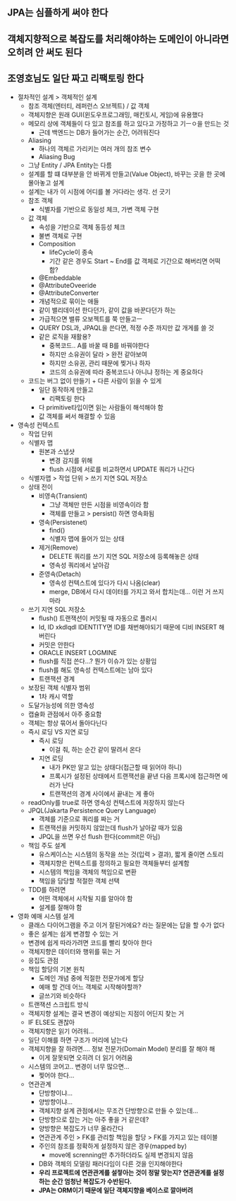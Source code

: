 ## JPA는 심플하게 써야 한다
## 객체지향적으로 복잡도를 처리해야하는 도메인이 아니라면 오히려 안 써도 된다
## 조영호님도 일단 짜고 리팩토링 한다

* 절차적인 설계 > 객체적인 설계
  * 참조 객체(엔터티, 레퍼런스 오브젝트) / 값 객체
  * 객체지향은 원래 GUI(윈도우프로그래밍, 매킨토시, 게임)에 유용했다
  * 메모리 상에 객체들이 다 있고 참조를 하고 있다고 가정하고 기ㅡㅇ을 만드는 것
    * 근데 백엔드는 DB가 들어가는 순간, 어려워진다
  * Aliasing
    * 하나의 객체르 가리키는 여러 개의 참조 변수
    * Aliasing Bug
  * 그냥 Entity / JPA Entity는 다름
  * 설계를 할 떄 대부분을 안 바뀌게 만들고(Value Object), 바꾸는 곳을 한 곳에 몰아놓고 설계
  * 설계는 내가 이 시점에 어디를 볼 거다라는 생각. 선 긋기
  * 참조 객체
    * 식별자를 기반으로 동일성 체크, 가변 객체 구현
  * 값 객체
    * 속성을 기반으로 객체 동등성 체크
    * 불변 객체로 구현
    * Composition
      * lifeCycle이 종속
      * 기간 같은 경우도 Start ~ End를 값 객체로 기간으로 해버리면 어떡함?
    * @Embeddable
    * @AttributeOveeride
    * @AttributeConverter
    * 개념적으로 묶이는 애들
    * 같이 밸리데이션 한다던가, 같이 값을 바꾼다던가 하는 
    * 가급적으면 밸류 오보젝트를 쭉 만들고ㅡ
    * QUERY DSL과, JPAQL을 쓴다면, 적정 수준 까지만 값 개게를 쓸 것
    * 같은 로직을 재활용?
      * 중복코드.. A를 바꿀 때 B를 바꿔야한다
      * 하지만 소유권이 달라 > 완전 같아보여
      * 하지만 소유권, 관리 때문에 찢거나 하자
      * 코드의 소유권에 따라 중복코드나 아니냐 정하는 게 중요하다
  * 코드는 버그 없이 만들기 + 다른 사람이 읽을 수 있게
    * 일단 동작하게 만들고
      * 리팩토링 한다
    * 다 primitive타입이면 읽는 사람들이 해석해야 함
    * 값 객체를 써서 해결할 수 있음
* 영속성 컨텍스트
  * 작업 단위
  * 식별자 맵
    * 원본과 스냅샷 
      * 변경 감지를 위해
      * flush 시점에 서로를 비교하면서 UPDATE 쿼리가 나간다
  * 식별자맵 > 작업 단위 > 쓰기 지연 SQL 저장소
  * 상태 전이
    * 비영속(Transient)
      * 그냥 객체만 만든 시점을 비영속이라 함
      * 객체를 만들고 > persist() 하면 영속화됨
    * 영속(Persistenet)
      * find()
      * 식별자 맵에 들어가 있는 상태
    * 제거(Remove)
      * DELETE 쿼리를 쓰기 지연 SQL 저장소에 등록해놓은 상태
      * 영속성 쿼리에서 날아감
    * 준영속(Detach)
      * 영속성 컨텍스트에 있다가 다시 나옴(clear)
      * merge, DB에서 다시 데이터를 가지고 와서 합치는데... 이런 거 쓰지 마라
  * 쓰기 지연 SQL 저장소
    * flush() 트랜잭션이 커밋될 때 자동으로 플러시
    * Id, ID xkdlqdl IDENTITY면 ID를 채번해야되기 때문에 디비 INSERT 해버린다
    * 커밋은 안한다
    * ORACLE INSERT LOGMINE
    * flush를 직접 쓴다...? 뭔가 이슈가 있는 상황임
    * flush를 해도 영속성 컨텍스트에는 남아 있다
    * 트랜잭션 경계
  * 보장된 객체 식별자 범위
    * 1차 캐시 역할
  * 도달가능성에 의한 영속성
  * 캡슐화 관점에서 아주 중요함
  * 객체는 항상 묶어서 돌아다닌다
  * 즉시 로딩 VS 지연 로딩
    * 즉시 로딩
      * 이걸 줘, 하는 순간 같이 딸려서 온다
    * 지연 로딩
      * 내가 PK만 알고 있는 상태다(접근할 때 읽어야 하니)
      * 프록시가 설정된 상태에서 트랜잭션을 끝낸 다음 프록시에 접근하면 에러가 난다
      * 트랜잭션의 경계 사이에서 끝내는 게 좋아
  * readOnly를 true로 하면 영속성 컨텍스트에 저장하지 않는다
  * JPQL(Jakarta Persistence Query Language)
    * 객체를 기준으로 쿼리를 짜는 거
    * 트랜잭션을 커밋하지 않았는데 flush가 날아갈 때가 있음
    * JPQL을 쓰면 우선 flush 한다(commit은 아님)
  * 책임 주도 설계
    * 유스케이스는 시스템의 동작을 쓰는 것(입력 > 결과), 짧게 줄이면 스토리
    * 객체지향은 컨텍스트를 정의하고 필요한 객체들부터 설계함
    * 시스템의 책임을 객체의 책임으로 변환
    * 책임을 담당할 적절한 객체 선택
  * TDD를 하려면
    * 어떤 객체에서 시작될 지를 알아야 함
    * 설계를 잘해야 함
* 영화 예매 시스템 설게
  * 클래스 다이어그램을 주고 이거 잘된거에요? 라는 질문에는 답을 할 수가 없다
  * 좋은 설계는 쉽게 변경할 수 있는 거
  * 변경에 쉽게 따라가려면 코드를 빨리 찾아야 한다
  * 객체지향은 데이터와 행위를 묶는 거
  * 응집도 관점
  * 책임 할당의 기본 원칙
    * 도메인 개념 중에 적절한 전문가에게 할당
    * 예매 할 건데 어느 객체로 시작해야할까?
    * 글쓰기와 비슷하다
  * 트랜잭션 스크립트 방식
  * 객체지향 설계는 결국 변경이 예상되는 지점이 어딘지 찾는 거
  * IF ELSE도 괜찮아
  * 객체지향은 읽기 어려워...
  * 일단 이해를 하면 구조가 머리에 남는다
  * 객체지향을 잘 하려면.... 정보 전문가(Domain Model) 분리를 잘 해야 해
    * 이게 잘못되면 오히려 더 읽기 어려움
  * 시스템의 코어고.. 변경이 너무 많으면...
    * 찢어야 한다...
  * 연관관계
    * 단방향이냐...
    * 양방향이냐...
    * 객체지향 설계 관점에서는 무조건 단방향으로 만들 수 있는데...
    * 단방향으로 잡는 거는 아주 좋을 거 같은데?
    * 양방향은 복잡도가 너무 올라간다
    * 연관관계 주인 > FK를 관리할 책임을 할당 > FK를 가지고 있는 테이블 
    * 주인의 참조를 정확하게 설정하지 않은 경우(mapped by)
      * move에 screnning만 추가하더라도 실제 변경되지 않음
    * DB와 객체의 모델링 패러다임이 다른 것을 인지해야한다
    * **우리 프로젝트에 연관관계를 설젛아는 것이 정말 맞는지? 연관관계를 설정하는 순간 엄청난 복잡도가 수반된다.**
    * **JPA는 ORM이기 때문에 일단 객체지향을 베이스로 깔아버려**